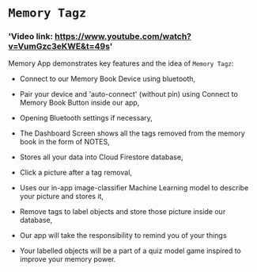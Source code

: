# `Memory Tagz`

### 'Video link: https://www.youtube.com/watch?v=VumGzc3eKWE&t=49s'

Memory App demonstrates key features and the idea of `Memory Tagz`:

+ Connect to our Memory Book Device using bluetooth,

+ Pair your device and 'auto-connect' (without pin) using Connect to Memory Book Button inside our app,

+ Opening Bluetooth settings if necessary,

+ The Dashboard Screen shows all the tags removed from the memory book in the form of NOTES,

+ Stores all your data into Cloud Firestore database,

+ Click a picture after a tag removal,

+ Uses our in-app image-classifier Machine Learning model to describe your picture and stores it,

+ Remove tags to label objects and store those picture inside our database,

+ Our app will take the responsibility to remind you of your things

+ Your labelled objects will be a part of a quiz model game inspired to improve your memory power.


#